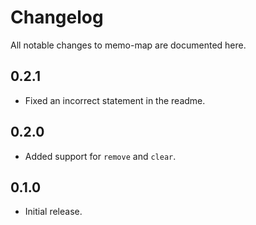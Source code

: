 # Changelog

All notable changes to memo-map are documented here.

## 0.2.1

* Fixed an incorrect statement in the readme.

## 0.2.0

* Added support for `remove` and `clear`.

## 0.1.0

* Initial release.
